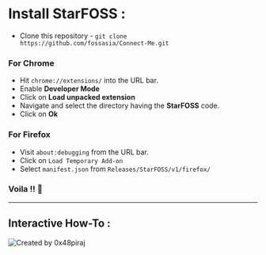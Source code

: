 
# Install StarFOSS :

* Clone this repository - `git clone https://github.com/fossasia/Connect-Me.git`

### For Chrome

* Hit `chrome://extensions/` into the URL bar.
* Enable **Developer Mode**
* Click on **Load unpacked extension**
* Navigate and select the directory having the **StarFOSS** code.
* Click on **Ok**

### For Firefox

* Visit `about:debugging` from the URL bar.
* Click on `Load Temporary Add-on`
* Select `manifest.json` from `Releases/StarFOSS/v1/firefox/`

### Voila !! :tada:
---

## Interactive How-To :


![Created by 0x48piraj](https://user-images.githubusercontent.com/5800726/34394354-9bf4c7b8-eb7e-11e7-94dc-c039bd554d16.png)
